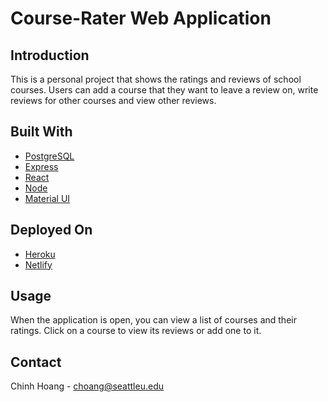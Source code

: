 # Course-Rater Web Application


## Introduction

This is a personal project that shows the ratings and reviews of school courses. Users can add a course that they want to leave a review on, write reviews for other courses and view other reviews.

## Built With

- [PostgreSQL](https://www.postgresql.org/)
- [Express](https://expressjs.com/)
- [React](https://reactjs.org/)
- [Node](https://nodejs.org/en/)
- [Material UI](https://material-ui.com/)

## Deployed On

- [Heroku](https://www.heroku.com/)
- [Netlify](https://www.netlify.com/)

## Usage

When the application is open, you can view a list of courses and their ratings. Click on a course to view its reviews or add one to it.

## Contact

Chinh Hoang - choang@seattleu.edu
